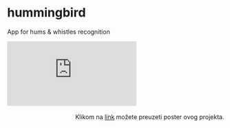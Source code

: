 # hummingbird

App for hums &amp; whistles recognition  

![poster](https://github.com/coma007/hummingbird/blob/main/poster.pdf)
<p align="right">
 Klikom na <a href="https://github.com/coma007/hummingbird/blob/main/poster.pdf">link</a> možete preuzeti poster ovog projekta.
</p>
